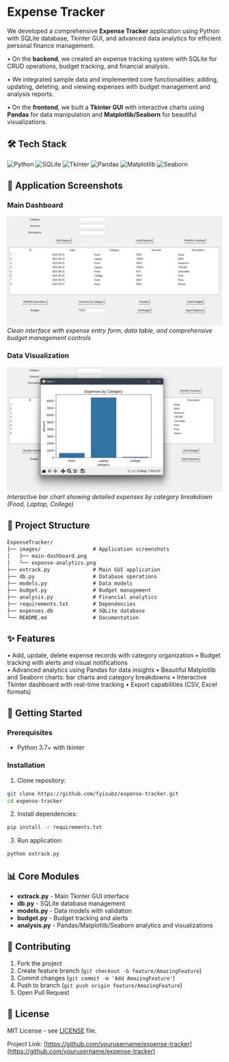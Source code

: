 # Expense Tracker

We developed a comprehensive **Expense Tracker** application using Python with SQLite database, Tkinter GUI, and advanced data analytics for efficient personal finance management.

• On the **backend**, we created an expense tracking system with SQLite for CRUD operations, budget tracking, and financial analysis.

• We integrated sample data and implemented core functionalities: adding, updating, deleting, and viewing expenses with budget management and analysis reports.

• On the **frontend**, we built a **Tkinter GUI** with interactive charts using **Pandas** for data manipulation and **Matplotlib/Seaborn** for beautiful visualizations.

## 🛠️ Tech Stack

![Python](https://img.shields.io/badge/python-3670A0?style=for-the-badge&logo=python&logoColor=ffdd54)
![SQLite](https://img.shields.io/badge/sqlite-%2307405e.svg?style=for-the-badge&logo=sqlite&logoColor=white)
![Tkinter](https://img.shields.io/badge/tkinter-4B8BBE?style=for-the-badge&logo=python&logoColor=white)
![Pandas](https://img.shields.io/badge/pandas-%23150458.svg?style=for-the-badge&logo=pandas&logoColor=white)
![Matplotlib](https://img.shields.io/badge/Matplotlib-%23ffffff.svg?style=for-the-badge&logo=Matplotlib&logoColor=black)
![Seaborn](https://img.shields.io/badge/seaborn-4C72B0?style=for-the-badge&logo=python&logoColor=white)

## 📸 Application Screenshots

### Main Dashboard
![Main Dashboard](https://raw.githubusercontent.com/fyisubz/expense-tracker/main/images/main-dashboard.png)
*Clean interface with expense entry form, data table, and comprehensive budget management controls*

### Data Visualization
![Expense Analytics](https://raw.githubusercontent.com/fyisubz/expense-tracker/main/images/expense-analytics.png)
*Interactive bar chart showing detailed expenses by category breakdown (Food, Laptop, College)*

## 📁 Project Structure

```
ExpenseTracker/
├── images/                 # Application screenshots
│   ├── main-dashboard.png
│   └── expense-analytics.png
├── extrack.py              # Main GUI application
├── db.py                   # Database operations
├── models.py               # Data models
├── budget.py               # Budget management
├── analysis.py             # Financial analytics
├── requirements.txt        # Dependencies
├── expenses.db             # SQLite database
└── README.md               # Documentation
```

## ✨ Features

• Add, update, delete expense records with category organization
• Budget tracking with alerts and visual notifications  
• Advanced analytics using Pandas for data insights
• Beautiful Matplotlib and Seaborn charts: bar charts and category breakdowns
• Interactive Tkinter dashboard with real-time tracking
• Export capabilities (CSV, Excel formats)

## 🚀 Getting Started

### Prerequisites
- Python 3.7+ with tkinter

### Installation

1. Clone repository:
```bash
git clone https://github.com/fyisubz/expense-tracker.git
cd expense-tracker
```

2. Install dependencies:
```bash
pip install -r requirements.txt
```

3. Run application:
```bash
python extrack.py
```

## 📊 Core Modules

- **extrack.py** - Main Tkinter GUI interface
- **db.py** - SQLite database management  
- **models.py** - Data models with validation
- **budget.py** - Budget tracking and alerts
- **analysis.py** - Pandas/Matplotlib/Seaborn analytics and visualizations

## 🤝 Contributing

1. Fork the project
2. Create feature branch (`git checkout -b feature/AmazingFeature`)
3. Commit changes (`git commit -m 'Add AmazingFeature'`)
4. Push to branch (`git push origin feature/AmazingFeature`)
5. Open Pull Request

## 📄 License

MIT License - see [LICENSE](LICENSE) file.

Project Link: [https://github.com/yourusername/expense-tracker](https://github.com/yourusername/expense-tracker)
